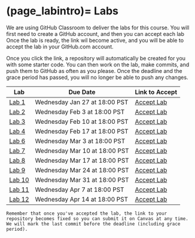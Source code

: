 (page_labintro)=
Labs
=======================

<head>
    <base target="_blank">
</head>

We are using GitHub Classroom to deliver the labs for this course.
You will first need to create a GitHub account, and then you can accept each lab
Once the lab is ready, the link wil become active, and you will be able to accept the lab in your GitHub.com account.

Once you click the link, a repository will automatically be created for you with some starter code.
You can then work on the lab, make commits, and push them to GitHub as often as you please. 
Once the deadline and the grace period has passed, you will no longer be able to push any changes.

| Lab                           | Due Date                      | Link to Accept                                        |
|-------------------------------|-------------------------------|-------------------------------------------------------|
| [Lab 1](class/week01/lab.md)  | Wednesday Jan 27 at 18:00 PST | [Accept Lab](https://classroom.github.com/a/0Dk_zNST) |
| [Lab 2](class/week02/lab.md)  | Wednesday Feb 3 at 18:00 PST  | [Accept Lab](https://classroom.github.com/a/7iNpD7Yo) |
| [Lab 3](class/week03/lab.md)  | Wednesday Feb 10 at 18:00 PST | [Accept Lab](https://classroom.github.com/a/IC4kMtxT) |
| [Lab 4](class/week04/lab.md)  | Wednesday Feb 17 at 18:00 PST | [Accept Lab](https://classroom.github.com/a/akjRK-hp) |
| [Lab 6](class/week06/lab.md)  | Wednesday Mar 3 at 18:00 PST | [Accept Lab](https://classroom.github.com/a/ph7WmPH2) |
| [Lab 7](class/week07/lab.md)  | Wednesday Mar 10 at 18:00 PST | [Accept Lab](https://classroom.github.com/a/hPsDoRQQ) |
| [Lab 8](class/week08/lab.md)  | Wednesday Mar 17 at 18:00 PST | [Accept Lab](https://classroom.github.com/a/XwFMIMW_) |
| [Lab 9](class/week09/lab.md)  | Wednesday Mar 24 at 18:00 PST | [Accept Lab](https://classroom.github.com/a/Zk1PI5tl) |
| [Lab 10](class/week10/lab.md) | Wednesday Mar 31 at 18:00 PST | [Accept Lab](https://classroom.github.com/a/4EiCVdQf) |
| [Lab 11](class/week11/lab.md) | Wednesday Apr 7 at 18:00 PST | [Accept Lab](https://classroom.github.com/a/wkO_72Yr) |
| [Lab 12](class/week12/lab.md) | Wednesday Apr 14 at 18:00 PST | [Accept Lab](https://classroom.github.com/a/HEvdQLQd) |

```{tip}
Remember that once you've accepted the lab, the link to your repository becomes fixed so you can submit it on Canvas at any time. We will mark the last commit before the deadline (including grace period).
```




